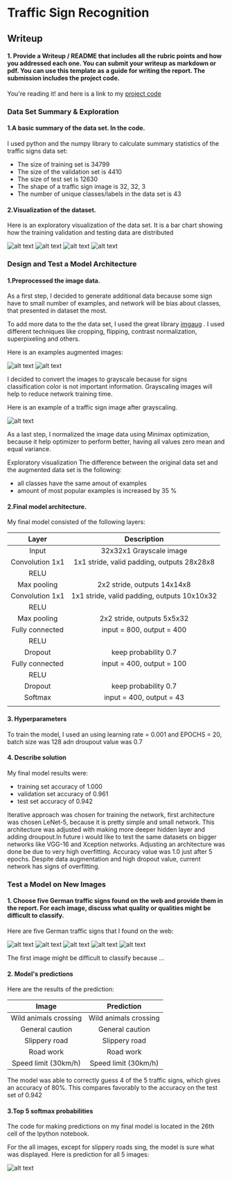 # **Traffic Sign Recognition** 

[//]: # (Image References)

[visualization]: ./visualization.png "Visualization"
[validation_bar]: ./validation_bar.png "Validation Bar"
[training_bar]: ./training_bar.png "Training Bar"
[testing_bar]: ./testing_bar.png "Testing Bar"
[grayscaling]: ./grayscaling.png "Grayscaling"
[minimax]: ./minimax.png "Minimax"
[softmax]: ./softmax.png "Softmax"

[aug_example1]: ./aug_example1.png "Aug Example 1"
[aug_example2]: ./aug_example2.png "Aug Example 2"

[image1]: ./validation_new/1.jpg "Traffic Sign 1"
[image2]: ./validation_new/18.jpg "Traffic Sign 2"
[image3]: ./validation_new/23.jpg "Traffic Sign 3"
[image4]: ./validation_new/25.jpg "Traffic Sign 4"
[image5]: ./validation_new/31.jpg "Traffic Sign 5"
## Writeup

#### 1. Provide a Writeup / README that includes all the rubric points and how you addressed each one. You can submit your writeup as markdown or pdf. You can use this template as a guide for writing the report. The submission includes the project code.

You're reading it! and here is a link to my [project code](https://github.com/romkof/CarND-Traffic-Sign-Classifier-Project/blob/master/Traffic_Sign_Classifier.ipynb)

### Data Set Summary & Exploration

#### 1.A basic summary of the data set. In the code.

I used python and the numpy library to calculate summary statistics of the traffic
signs data set:

* The size of training set is 34799
* The size of the validation set is 4410
* The size of test set is 12630
* The shape of a traffic sign image is 32, 32, 3
* The number of unique classes/labels in the data set is 43

#### 2.Visualization of the dataset.

Here is an exploratory visualization of the data set. It is a bar chart showing how the training validation and testing data are distributed

![alt text][visualization]
![alt text][training_bar]
![alt text][validation_bar]
![alt text][testing_bar]

### Design and Test a Model Architecture

#### 1.Preprocessed the image data.

As a first step, I decided to generate additional data because some sign have to small number of examples, and network will be bias about classes, that presented in dataset the most.

To add more data to the the data set, I used the great library  [imgaug](https://github.com/aleju/imgau) . I used different techniques like cropping, flipping, contrast normalization, superpixeling and others.

Here is an examples augmented images:

![alt text][aug_example1]
![alt text][aug_example2]

I decided to convert the images to grayscale because for signs classification color is not important information. Grayscaling images will help to reduce network training time. 

Here is an example of a traffic sign image  after grayscaling.

![alt text][grayscaling]

As a last step, I normalized the image data using Minimax optimization, because it help optimizer to perform better, having all values zero mean and equal variance.

 
Exploratory visualization The difference between the original data set and the augmented data set is the following:
 - all classes have the same amout of examples
 - amount of  most popular examples is increased by 35 %


#### 2.Final model architecture.

My final model consisted of the following layers:

| Layer         		|     Description	        					| 
|:---------------------:|:---------------------------------------------:| 
| Input         		| 32x32x1 Grayscale image   					| 
| Convolution 1x1     	| 1x1 stride, valid padding, outputs 28x28x8 	|
| RELU					|												|
| Max pooling	      	| 2x2 stride,  outputs 14x14x8 				    |
| Convolution 1x1	    | 1x1 stride, valid padding, outputs 10x10x32   |
| RELU					|												|
| Max pooling	      	| 2x2 stride,  outputs 5x5x32 		     		|
| Fully connected		| input = 800, output = 400          			|
| RELU					|												|
| Dropout               | keep probability 0.7                          |
| Fully connected		| input = 400, output = 100          			|
| RELU					|												|
| Dropout               | keep probability 0.7                          |
| Softmax				| input = 400, output = 43        				|
|						|												|

 


#### 3. Hyperparameters 

To train the model, I used an using learning rate = 0.001
and EPOCHS = 20, batch size was 128 adn droupout value was 0.7


#### 4. Describe solution

My final model results were:
* training set accuracy of  1.000
* validation set accuracy of 0.961
* test set accuracy of 0.942

Iterative approach was chosen for training the network, first architecture was chosen LeNet-5, because it is pretty simple and small network. This architecture was adjusted with making more deeper hidden layer and adding droupout.In future i would like to test the same datasets on bigger networks like VGG-16 and Xception networks. Adjusting an architecture was done be due to very high overfitting. Accuracy value was 1.0 just after 5 epochs. Despite data augmentation and high dropout value, current network has signs of overfitting.

 

### Test a Model on New Images

#### 1. Choose five German traffic signs found on the web and provide them in the report. For each image, discuss what quality or qualities might be difficult to classify.

Here are five German traffic signs that I found on the web:

![alt text][image1] ![alt text][image2] ![alt text][image3] 
![alt text][image4] ![alt text][image5]

The first image might be difficult to classify because ...

#### 2. Model's predictions 

Here are the results of the prediction:

| Image			        |     Prediction	        					| 
|:---------------------:|:---------------------------------------------:| 
| Wild animals crossing | Wild animals crossing  						| 
| General caution       | General caution  								|
| Slippery road			| Slippery road									|
| Road work	      		| Road work			        	 				|
| Speed limit (30km/h)	| Speed limit (30km/h)      					|


The model was able to correctly guess 4 of the 5 traffic signs, which gives an accuracy of 80%. This compares favorably to the accuracy on the test set of 0.942

#### 3.Top 5 softmax probabilities

The code for making predictions on my final model is located in the 26th cell of the Ipython notebook.

For the all images, except for slippery roads sing, the model is sure what was displayed. Here is prediction for all 5 images:

![alt text][softmax]




